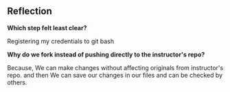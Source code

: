 ## Reflection

**Which step felt least clear?**

Registering my credentials to git bash

**Why do we fork instead of pushing directly to the instructor's repo?**

Because, We can make changes without affecting originals from instructor's repo. and then We can save our changes in our files and can be checked by others.
